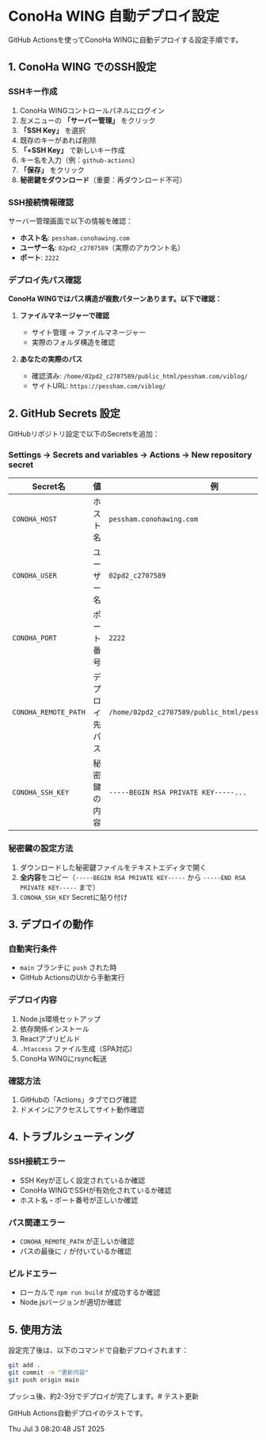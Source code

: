 # ConoHa WING 自動デプロイ設定

GitHub Actionsを使ってConoHa WINGに自動デプロイする設定手順です。

## 1. ConoHa WING でのSSH設定

### SSHキー作成
1. ConoHa WINGコントロールパネルにログイン
2. 左メニューの **「サーバー管理」** をクリック
3. **「SSH Key」** を選択
4. 既存のキーがあれば削除
5. **「+SSH Key」** で新しいキー作成
6. キー名を入力（例：`github-actions`）
7. **「保存」** をクリック
8. **秘密鍵をダウンロード**（重要：再ダウンロード不可）

### SSH接続情報確認
サーバー管理画面で以下の情報を確認：
- **ホスト名**: `pessham.conohawing.com`
- **ユーザー名**: `02pd2_c2707589`（実際のアカウント名）
- **ポート**: `2222`

### デプロイ先パス確認
**ConoHa WINGではパス構造が複数パターンあります。以下で確認：**

1. **ファイルマネージャーで確認**
   - サイト管理 → ファイルマネージャー
   - 実際のフォルダ構造を確認

2. **あなたの実際のパス**
   - 確認済み: `/home/02pd2_c2707589/public_html/pessham.com/viblog/`
   - サイトURL: `https://pessham.com/viblog/`

## 2. GitHub Secrets 設定

GitHubリポジトリ設定で以下のSecretsを追加：

### Settings → Secrets and variables → Actions → New repository secret

| Secret名 | 値 | 例 |
|----------|----|----|
| `CONOHA_HOST` | ホスト名 | `pessham.conohawing.com` |
| `CONOHA_USER` | ユーザー名 | `02pd2_c2707589` |
| `CONOHA_PORT` | ポート番号 | `2222` |
| `CONOHA_REMOTE_PATH` | デプロイ先パス | `/home/02pd2_c2707589/public_html/pessham.com/viblog/` |
| `CONOHA_SSH_KEY` | 秘密鍵の内容 | `-----BEGIN RSA PRIVATE KEY-----...` |

### 秘密鍵の設定方法
1. ダウンロードした秘密鍵ファイルをテキストエディタで開く
2. **全内容**をコピー（`-----BEGIN RSA PRIVATE KEY-----` から `-----END RSA PRIVATE KEY-----` まで）
3. `CONOHA_SSH_KEY` Secretに貼り付け

## 3. デプロイの動作

### 自動実行条件
- `main` ブランチに `push` された時
- GitHub ActionsのUIから手動実行

### デプロイ内容
1. Node.js環境セットアップ
2. 依存関係インストール
3. Reactアプリビルド
4. `.htaccess` ファイル生成（SPA対応）
5. ConoHa WINGにrsync転送

### 確認方法
1. GitHubの「Actions」タブでログ確認
2. ドメインにアクセスしてサイト動作確認

## 4. トラブルシューティング

### SSH接続エラー
- SSH Keyが正しく設定されているか確認
- ConoHa WINGでSSHが有効化されているか確認
- ホスト名・ポート番号が正しいか確認

### パス関連エラー
- `CONOHA_REMOTE_PATH` が正しいか確認
- パスの最後に `/` が付いているか確認

### ビルドエラー
- ローカルで `npm run build` が成功するか確認
- Node.jsバージョンが適切か確認

## 5. 使用方法

設定完了後は、以下のコマンドで自動デプロイされます：

```bash
git add .
git commit -m "更新内容"
git push origin main
```

プッシュ後、約2-3分でデプロイが完了します。# テスト更新

GitHub Actions自動デプロイのテストです。

Thu Jul  3 08:20:48 JST 2025
